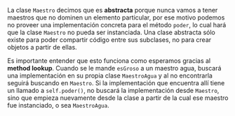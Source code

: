 La clase `Maestro` decimos que es **abstracta** porque nunca vamos a tener maestros que no dominen un elemento particular, por ese motivo podemos no proveer una implementación concreta para el método `poder`, lo cual hará que la clase `Maestro` no pueda ser instanciada. Una clase abstracta sólo existe para poder compartir código entre sus subclases, no para crear objetos a partir de ellas.

Es importante entender que esto funciona como esperamos gracias al **method lookup**. Cuando se le mande `esGroso` a un maestro agua, buscará una implementación en su propia clase `MaestroAgua` y al no encontrarla seguirá buscando en `Maestro`. Si la implementación que encuentra allí tiene un llamado a `self.poder()`, no buscará la implementación desde `Maestro`, sino que empieza nuevamente desde la clase a partir de la cual ese maestro fue instanciado, o sea `MaestroAgua`.

